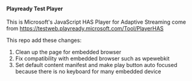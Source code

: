 #### Playready Test Player

This is Microsoft's JavaScript HAS Player for Adaptive Streaming come from https://testweb.playready.microsoft.com/Tool/PlayerHAS

This repo add these changes:

1. Clean up the page for embedded browser
2. Fix compatibility with embedded browser such as wpewebkit
3. Set default content manifest and make play button auto focused because there is no keyboard for many embedded device






